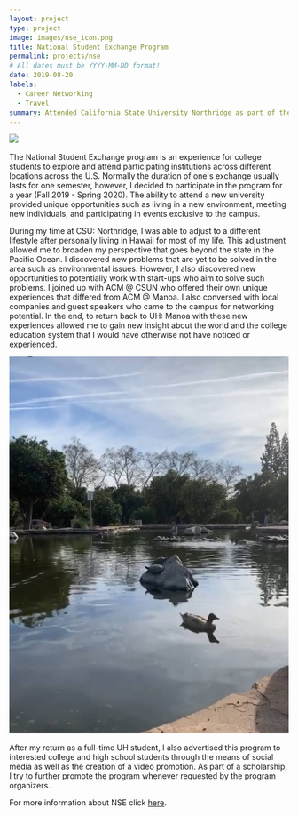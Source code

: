 ```yaml
---
layout: project
type: project
image: images/nse_icon.png
title: National Student Exchange Program
permalink: projects/nse
# All dates must be YYYY-MM-DD format!
date: 2019-08-20
labels:
  - Career Networking
  - Travel
summary: Attended California State University Northridge as part of the National Student Exchange Program.
---
```


<img class="ui medium right floated rounded image" src="../images/nse_1.png">


The National Student Exchange program is an experience for college students to explore and attend participating institutions across different locations across the U.S.  Normally the duration of one's exchange usually lasts for one semester, however, I decided to participate in the program for a year (Fall 2019 - Spring 2020).  The ability to attend a new university provided unique opportunities such as living in a new environment, meeting new individuals, and participating in events exclusive to the campus. 

During my time at CSU: Northridge, I was able to adjust to a different lifestyle after personally living in Hawaii for most of my life.  This adjustment allowed me to broaden my perspective that goes beyond the state in the Pacific Ocean.  I discovered new problems that are yet to be solved in the area such as environmental issues.  However, I also discovered new opportunities to potentially work with start-ups who aim to solve such problems.  I joined up with ACM @ CSUN who offered their own unique experiences that differed from ACM @ Manoa.  I also conversed with local companies and guest speakers who came to the campus for networking potential.  In the end, to return back to UH: Manoa with these new experiences allowed me to gain new insight about the world and the college education system that I would have otherwise not have noticed or experienced.

<img class="ui small left floated rounded image" src="../images/nse_2.png">

After my return as a full-time UH student, I also advertised this program to interested college and high school students through the means of social media as well as the creation of a video promotion.  As part of a scholarship, I try to further promote the program whenever requested by the program organizers.


For more information about NSE click [here](https://www.nse.org/).
